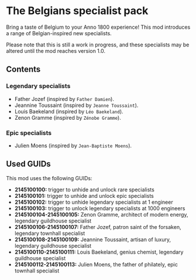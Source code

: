 # The Belgians specialist pack

Bring a taste of Belgium to your Anno 1800 experience! This mod introduces a range of Belgian-inspired new specialists.

Please note that this is still a work in progress, and these specialists may be altered until the mod reaches version 1.0.

## Contents
### Legendary specialists
- Father Jozef (inspired by `Father Damien`).
- Jeannine Toussaint (inspired by `Jeanne Toussaint`).
- Louis Baekeland (inspired by `Léo Baekeland`).
- Zenon Gramme (inspired by `Zénobe Gramme`).

### Epic specialists
- Julien Moens (inspired by `Jean-Baptiste Moens`).

## Used GUIDs
This mod uses the following GUIDs:
- **2145100100:** trigger to unhide and unlock rare specialists
- **2145100101:** trigger to unhide and unlock epic specialists
- **2145100102:** trigger to unhide legendary specialists at 1 engineer
- **2145100103:** trigger to unlock legendary specialists at 1000 engineers
- **2145100104-2145100105:** Zenon Gramme, architect of modern energy, legendary guildhouse specialist
- **2145100106-2145100107:** Father Jozef, patron saint of the forsaken, legendary townhall specialist
- **2145100108-2145100109:** Jeannine Toussaint, artisan of luxury, legendary guildhouse specialist
- **2145100110-2145100111:** Louis Baekeland, genius chemist, legendary guildhouse specialist
- **2145100112-2145100113:** Julien Moens, the father of philately, epic townhall specialist

